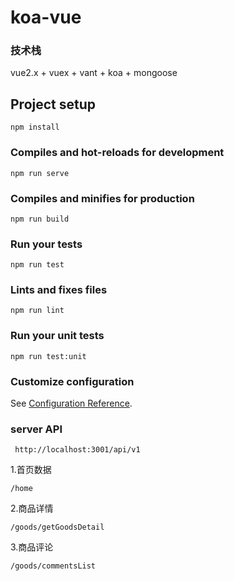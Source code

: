# koa-vue

### 技术栈
vue2.x + vuex + vant + koa + mongoose

## Project setup
```
npm install
```

### Compiles and hot-reloads for development
```
npm run serve
```

### Compiles and minifies for production
```
npm run build
```

### Run your tests
```
npm run test
```

### Lints and fixes files
```
npm run lint
```

### Run your unit tests
```
npm run test:unit
```

### Customize configuration
See [Configuration Reference](https://cli.vuejs.org/config/).

### server API

```
 http://localhost:3001/api/v1

```

1.首页数据
```
/home
```

2.商品详情
```
/goods/getGoodsDetail
```

3.商品评论
```
/goods/commentsList
```

